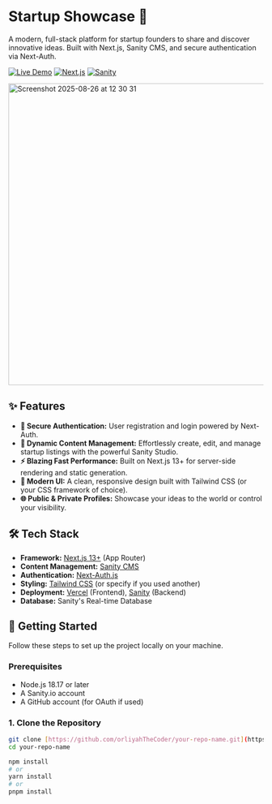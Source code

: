 # Startup Showcase 🚀

A modern, full-stack platform for startup founders to share and discover innovative ideas. Built with Next.js, Sanity CMS, and secure authentication via Next-Auth.

[![Live Demo](https://img.shields.io/badge/Demo-Live%20Site-green?style=for-the-badge)]([https://your-live-demo-url.vercel.app](https://yc-directory-ebon-two.vercel.app/))
[![Next.js](https://img.shields.io/badge/Next.js-13-black?style=for-the-badge&logo=next.js)](https://nextjs.org/)
[![Sanity](https://img.shields.io/badge/Sanity-CMS-FF6C37?style=for-the-badge&logo=sanity)](https://www.sanity.io/)

<img width="1139" height="595" alt="Screenshot 2025-08-26 at 12 30 31" src="https://github.com/user-attachments/assets/8757560e-882f-474f-9da0-e4486416e584" />


## ✨ Features

-   **🔐 Secure Authentication:** User registration and login powered by Next-Auth.
-   **📝 Dynamic Content Management:** Effortlessly create, edit, and manage startup listings with the powerful Sanity Studio.
-   **⚡ Blazing Fast Performance:** Built on Next.js 13+ for server-side rendering and static generation.
-   **🎨 Modern UI:** A clean, responsive design built with Tailwind CSS (or your CSS framework of choice).
-   **🌐 Public & Private Profiles:** Showcase your ideas to the world or control your visibility.

## 🛠️ Tech Stack

-   **Framework:** [Next.js 13+](https://nextjs.org/) (App Router)
-   **Content Management:** [Sanity CMS](https://www.sanity.io/)
-   **Authentication:** [Next-Auth.js](https://next-auth.js.org/)
-   **Styling:** [Tailwind CSS](https://tailwindcss.com/) (or specify if you used another)
-   **Deployment:** [Vercel](https://vercel.com/) (Frontend), [Sanity](https://www.sanity.io/) (Backend)
-   **Database:** Sanity's Real-time Database


## 🚀 Getting Started

Follow these steps to set up the project locally on your machine.

### Prerequisites

-   Node.js 18.17 or later
-   A Sanity.io account
-   A GitHub account (for OAuth if used)

### 1. Clone the Repository

```bash
git clone [https://github.com/orliyahTheCoder/your-repo-name.git](https://github.com/orliyahTheCoder/yc_directory.git)
cd your-repo-name

npm install
# or
yarn install
# or
pnpm install
